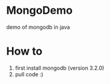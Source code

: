 # MongoDemo
demo of mongodb in java

# How to
1) first install mongodb (version 3.2.0)
2) pull code :)
